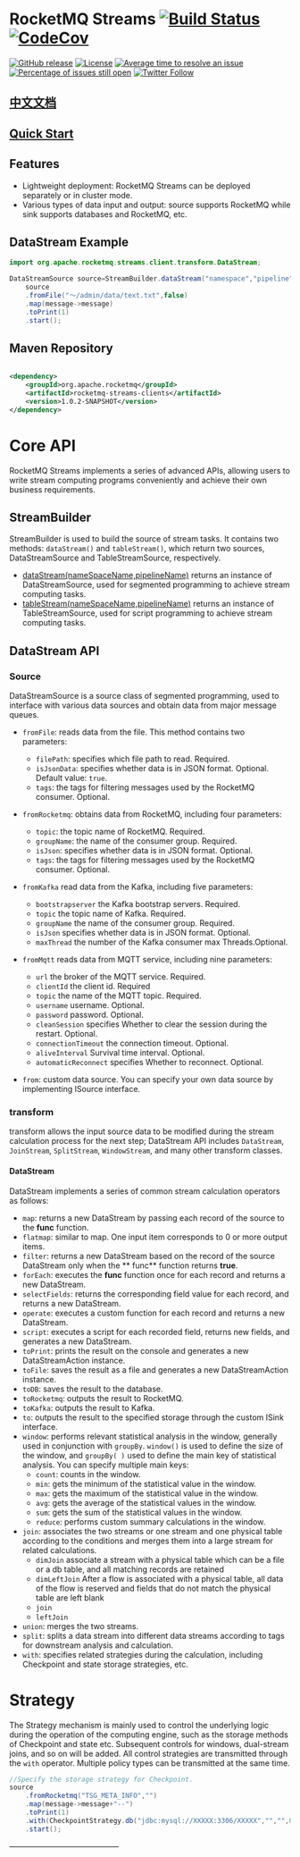 # RocketMQ Streams [![Build Status](https://app.travis-ci.com/apache/rocketmq-streams.svg?branch=main)](https://app.travis-ci.com/apache/rocketmq-streams) [![CodeCov](https://codecov.io/gh/apache/rocketmq-stream/branch/main/graph/badge.svg)](https://app.codecov.io/gh/apache/rocketmq-streams)

[![GitHub release](https://img.shields.io/badge/release-download-orange.svg)](https://github.com/apache/rocketmq-streams/releases)
[![License](https://img.shields.io/badge/license-Apache%202-4EB1BA.svg)](https://www.apache.org/licenses/LICENSE-2.0.html)
[![Average time to resolve an issue](http://isitmaintained.com/badge/resolution/apache/rocketmq-streams.svg)](http://isitmaintained.com/project/apache/rocketmq-streams "Average time to resolve an issue")
[![Percentage of issues still open](http://isitmaintained.com/badge/open/apache/rocketmq-streams.svg)](http://isitmaintained.com/project/apache/rocketmq-streams "Percentage of issues still open")
[![Twitter Follow](https://img.shields.io/twitter/follow/ApacheRocketMQ?style=social)](https://twitter.com/intent/follow?screen_name=ApacheRocketMQ)

## [中文文档](./README-Chinese.md)

## [Quick Start](./quick_start.md)

## Features

* Lightweight deployment: RocketMQ Streams can be deployed separately or in cluster mode.
* Various types of data input and output: source supports RocketMQ while sink supports databases and RocketMQ, etc.

## DataStream Example

```java
import org.apache.rocketmq.streams.client.transform.DataStream;

DataStreamSource source=StreamBuilder.dataStream("namespace","pipeline");
    source
    .fromFile("～/admin/data/text.txt",false)
    .map(message->message)
    .toPrint(1)
    .start();
```

## Maven Repository

```xml

<dependency>
    <groupId>org.apache.rocketmq</groupId>
    <artifactId>rocketmq-streams-clients</artifactId>
    <version>1.0.2-SNAPSHOT</version>
</dependency>
```

# Core API

RocketMQ Streams implements a series of advanced APIs, allowing users to write stream computing programs conveniently and achieve their own business requirements.

## StreamBuilder

StreamBuilder is used to build the source of stream tasks. It contains two methods: ```dataStream()``` and ```tableStream()```, which return two sources, DataStreamSource and TableStreamSource, respectively.

+ [dataStream(nameSpaceName,pipelineName)]() returns an instance of DataStreamSource, used for segmented programming to achieve stream computing tasks.
+ [tableStream(nameSpaceName,pipelineName)]() returns an instance of TableStreamSource, used for script programming to achieve stream computing tasks.

## DataStream API

### Source

DataStreamSource is a source class of segmented programming, used to interface with various data sources and obtain data from major message queues.

+ ```fromFile```: reads data from the file. This method contains two parameters:
    + ```filePath```: specifies which file path to read. Required.
    + ```isJsonData```: specifies whether data is in JSON format. Optional. Default value: ```true```.
    + ```tags```: the tags for filtering messages used by the RocketMQ consumer. Optional.


+ ```fromRocketmq```: obtains data from RocketMQ, including four parameters:
    + ```topic```:  the topic name of RocketMQ. Required.
    + ```groupName```: the name of the consumer group. Required.
    + ```isJson```: specifies whether data is in JSON format. Optional.
    + ```tags```: the tags for filtering messages used by the RocketMQ consumer. Optional.
    
+ ```fromKafka``` read data from the Kafka, including five parameters:
  + ```bootstrapserver``` the Kafka bootstrap servers. Required.
  + ```topic``` the topic name of Kafka. Required.
  + ```groupName``` the name of the consumer group. Required.
  + ```isJson``` specifies whether data is in JSON format. Optional.
  + ```maxThread``` the number of the Kafka consumer max Threads.Optional.

+ ```fromMqtt``` reads data from MQTT service, including nine parameters:
  + ```url```  the broker of the MQTT service. Required.
  + ```clientId``` the client id. Required
  + ```topic``` the name of the MQTT topic. Required.
  + ```username``` username. Optional. 
  + ```password``` password. Optional. 
  + ```cleanSession``` specifies Whether to clear the session during the restart. Optional.
  + ```connectionTimeout``` the connection timeout. Optional.
  + ```aliveInterval``` Survival time interval. Optional.
  + ```automaticReconnect``` specifies Whether to reconnect. Optional.

+ ```from```: custom data source. You can specify your own data source by implementing ISource interface.

### transform

transform allows the input source data to be modified during the stream calculation process for the next step; DataStream API includes ```DataStream```, ```JoinStream```, ```SplitStream```, ```WindowStream```, and many other transform classes.

#### DataStream

DataStream implements a series of common stream calculation operators as follows:

+ ```map```: returns a new DataStream by passing each record of the source to the **func** function.
+ ```flatmap```: similar to map. One input item corresponds to 0 or more output items.
+ ```filter```: returns a new DataStream based on the record of the source DataStream only when the ** func** function returns **true**.
+ ```forEach```: executes the **func** function once for each record and returns a new DataStream.
+ ```selectFields```: returns the corresponding field value for each record, and returns a new DataStream.
+ ```operate```: executes a custom function for each record and returns a new DataStream.
+ ```script```: executes a script for each recorded field, returns new fields, and generates a new DataStream.
+ ```toPrint```: prints the result on the console and generates a new DataStreamAction instance.
+ ```toFile```: saves the result as a file and generates a new DataStreamAction instance.
+ ```toDB```: saves the result to the database.
+ ```toRocketmq```: outputs the result to RocketMQ.
+ ```toKafka```: outputs the result to Kafka.
+ ```to```: outputs the result to the specified storage through the custom ISink interface.
+ ```window```: performs relevant statistical analysis in the window, generally used in conjunction with ```groupBy```. ```window()``` is used to define the size of the window, and ```groupBy( )``` used to define the main key of statistical analysis. You can specify multiple main keys:
    + ```count```: counts in the window.
    + ```min```: gets the minimum of the statistical value in the window.
    + ```max```: gets the maximum of the statistical value in the window.
    + ```avg```: gets the average of the statistical values in the window.
    + ```sum```: gets the sum of the statistical values in the window.
    + ```reduce```: performs custom summary calculations in the window.
+ ```join```: associates the two streams or one stream and one physical table according to the conditions and merges them into a large stream for related calculations.
    + ```dimJoin```  associate a stream with a physical table which can be a file or a db table, and all matching records are retained
    + ```dimLeftJoin```  After a flow is associated with a physical table, all data of the flow is reserved and fields that do not match the physical table are left blank
    + ```join```
    + ```leftJoin```
+ ```union```: merges the two streams.
+ ```split```: splits a data stream into different data streams according to tags for downstream analysis and calculation.
+ ```with```: specifies related strategies during the calculation, including Checkpoint and state storage strategies, etc.

# Strategy

The Strategy mechanism is mainly used to control the underlying logic during the operation of the computing engine, such as the storage methods of Checkpoint and state etc. Subsequent controls for windows, dual-stream joins, and so on will be added. All control strategies are transmitted through the ```with``` operator. Multiple policy types can be transmitted at the same time.

```java
//Specify the storage strategy for Checkpoint.
source
    .fromRocketmq("TSG_META_INFO","")
    .map(message->message+"--")
    .toPrint(1)
    .with(CheckpointStrategy.db("jdbc:mysql://XXXXX:3306/XXXXX","","",0L))
    .start();
```

——————————————
